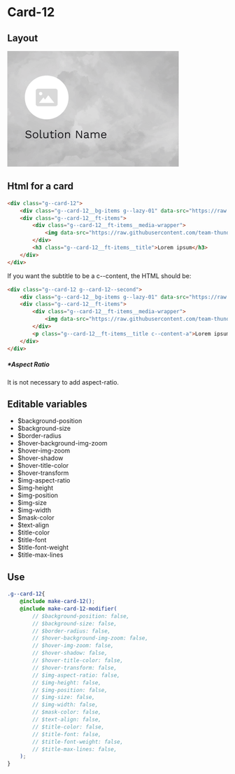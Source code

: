 # Card-12

## Layout

![alt text][card-12]

[card-12]: /src/img/global-components/card/card-12.png

## Html for a card

```html
<div class="g--card-12">
    <div class="g--card-12__bg-items g--lazy-01" data-src="https://raw.githubusercontent.com/team-thunderfoot/ui/main/src/img/global-components/card/card-bg-placeholder.jpg"></div>
    <div class="g--card-12__ft-items">
        <div class="g--card-12__ft-items__media-wrapper">
            <img data-src="https://raw.githubusercontent.com/team-thunderfoot/ui/main/src/img/global-components/card/card-img-placeholder.png" src="/src/img/global-components/placeholder.jpg" alt="alt text" class="g--card-12__ft-items__media-wrapper__media g--lazy-01">
        </div>
        <h3 class="g--card-12__ft-items__title">Lorem ipsum</h3>
    </div>
</div>
```

If you want the subtitle to be a c--content, the HTML should be:
```html
<div class="g--card-12 g--card-12--second">
    <div class="g--card-12__bg-items g--lazy-01" data-src="https://raw.githubusercontent.com/team-thunderfoot/ui/main/src/img/global-components/card/card-bg-placeholder.jpg"></div>
    <div class="g--card-12__ft-items">
        <div class="g--card-12__ft-items__media-wrapper">
            <img data-src="https://raw.githubusercontent.com/team-thunderfoot/ui/main/src/img/global-components/card/card-img-placeholder.png" src="/src/img/global-components/placeholder.jpg" alt="alt text" class="g--card-12__ft-items__media-wrapper__media g--lazy-01">
        </div>
        <p class="g--card-12__ft-items__title c--content-a">Lorem ipsum dolor sit amet, consectetur adipiscing elit.</p>
    </div>
</div>
```

##### \*Aspect Ratio

It is not necessary to add aspect-ratio.

## Editable variables

- $background-position
- $background-size
- $border-radius
- $hover-background-img-zoom
- $hover-img-zoom
- $hover-shadow
- $hover-title-color
- $hover-transform
- $img-aspect-ratio
- $img-height
- $img-position
- $img-size
- $img-width
- $mask-color
- $text-align
- $title-color
- $title-font
- $title-font-weight
- $title-max-lines

## Use

```scss
.g--card-12{
    @include make-card-12();
    @include make-card-12-modifier(
        // $background-position: false,
        // $background-size: false,
        // $border-radius: false,
        // $hover-background-img-zoom: false,
        // $hover-img-zoom: false,
        // $hover-shadow: false,
        // $hover-title-color: false,
        // $hover-transform: false,
        // $img-aspect-ratio: false,
        // $img-height: false,
        // $img-position: false,
        // $img-size: false,
        // $img-width: false,
        // $mask-color: false,
        // $text-align: false,
        // $title-color: false,
        // $title-font: false,
        // $title-font-weight: false,
        // $title-max-lines: false,
    );
}
```